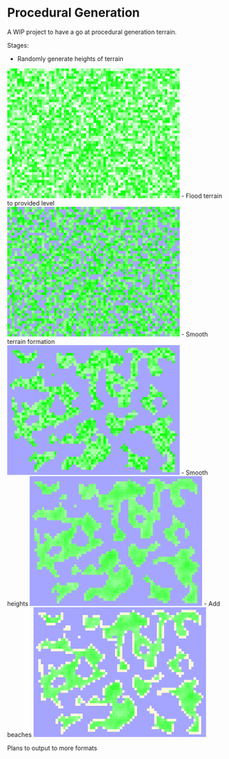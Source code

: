 # Procedural Generation
A WIP project to have a go at procedural generation terrain.

Stages:
 - Randomly generate heights of terrain
 
 <img style="image-rendering: pixelated;" src="./resources/dryTerrainMap.png" width="400" height="300">
 - Flood terrain to provided level
 
 <img style="image-rendering: pixelated;" src="./resources/floodedTerrainMap.png" width="400" height="300">
 - Smooth terrain formation

 <img style="image-rendering: pixelated;" src="./resources/smoothedFormationMap.png" width="400" height="300">
  - Smooth heights
 
 <img style="image-rendering: pixelated;" src="./resources/smoothedHeightMap.png" width="400" height="300">
 - Add beaches
 
 <img style="image-rendering: pixelated;" src="./resources/addedBeachesMap.png" width="400" height="300">

Plans to output to more formats
